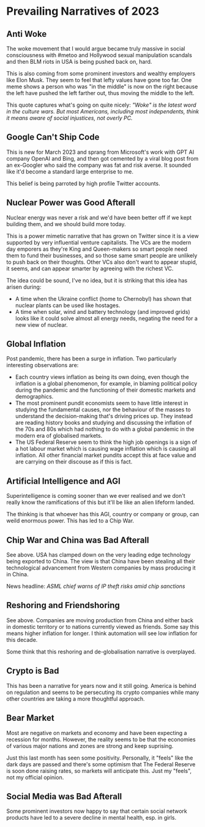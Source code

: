 # Prevailing Narratives of 2023

## Anti Woke

The woke movement that I would argue became truly massive in social consciousness with #metoo and Hollywood
sexual manipulation scandals and then BLM riots in USA is being pushed back on, hard.

This is also coming from some prominent investors and wealthy employers like Elon Musk. They seem to feel
that lefty values have gone too far. One meme shows a person who was "in the middle" is now on the right
because the left have pushed the left farther out, thus moving the middle to the left.

This quote captures what's going on quite nicely: _"Woke" is the latest word in the culture wars. But most Americans, including most independents, think it means aware of social injustices, not overly PC._ 

## Google Can't Ship Code

This is new for March 2023 and sprang from Microsoft's work with GPT AI company OpenAI and Bing, and then
got cemented by a viral blog post from an ex-Googler who said the company was fat and risk averse. It
sounded like it'd become a standard large enterprise to me.

This belief is being parroted by high profile Twitter accounts.

## Nuclear Power was Good Afterall

Nuclear energy was never a risk and we'd have been better off if we kept building them, and we should build
more today.

This is a power mimetic narrative that has grown on Twitter since it is a view supported by
very influential venture capitalists. The VCs are the modern day emporers as they're King and Queen-makers
so smart people need them to fund their businesses, and so those same smart people are unlikely to push
back on their thoughts. Other VCs also don't want to appear stupid, it seems, and can appear smarter by
agreeing with the richest VC.

The idea could be sound, I've no idea, but it is striking that this idea has arisen during:

- A time when the Ukraine conflict (home to Chernobyl) has shown that nuclear plants can be used like
hostages.
- A time when solar, wind and battery technology (and improved grids) looks like it could solve almost all
energy needs, negating the need for a new view of nuclear.

## Global Inflation

Post pandemic, there has been a surge in inflation. Two particularly interesting observations are:

- Each country views inflation as being its own doing, even though the inflation is a global phenomenon,
for example, in blaming political policy during the pandemic and the functioning of their domestic markets
and demographics.
- The most prominent pundit economists seem to have little interest in studying the fundamental causes,
nor the behaviour of the masses to understand the decision-making that's driving prices up. They instead
are reading history books and studying and discussing the inflation of the 70s and 80s which had nothing
to do with a global pandemic in the modern era of globalised markets.
- The US Federal Reserve seem to think the high job openings is a sign of a hot labour market which is
causing wage inflation which is causing all inflation. All other financial market pundits accept this at
face value and are carrying on their discouse as if this is fact.

## Artificial Intelligence and AGI

Superintelligence is coming sooner than we ever realised and we don't really know the ramifications of
this but it'll be like an alien lifeform landed.

The thinking is that whoever has this AGI, country or company or group, can weild enormous power. This
has led to a Chip War.

## Chip War and China was Bad Afterall

See above. USA has clamped down on the very leading edge technology being exported to China. The view is
that China have been stealing all their technological advancement from Western companies by mass producing
it in China.

News headline: _ASML chief warns of IP theft risks amid chip sanctions_

## Reshoring and Friendshoring

See above. Companies are moving production from China and either back in domestic territory or to
nations currently viewed as friends. Some say this means higher inflation for longer. I think automation
will see low inflation for this decade.

Some think that this reshoring and de-globalisation narrative is overplayed.

## Crypto is Bad

This has been a narrative for years now and it still going. America is behind on regulation and seems to
be persecuting its crypto companies while many other countries are taking a more thoughtful approach.

## Bear Market

Most are negative on markets and economy and have been expecting a recession for months. However, the
reality seems to be that the economies of various major nations and zones are strong and keep suprising.

Just this last month has seen some positivity. Personally, it "feels" like the dark days are passed and
there's some optimism that The Federal Reserve is soon done raising rates, so markets will anticipate
this. Just my "feels", not my official opinion.

## Social Media was Bad Afterall

Some prominent investors now happy to say that certain social network products have led to a severe
decline in mental health, esp. in girls.

